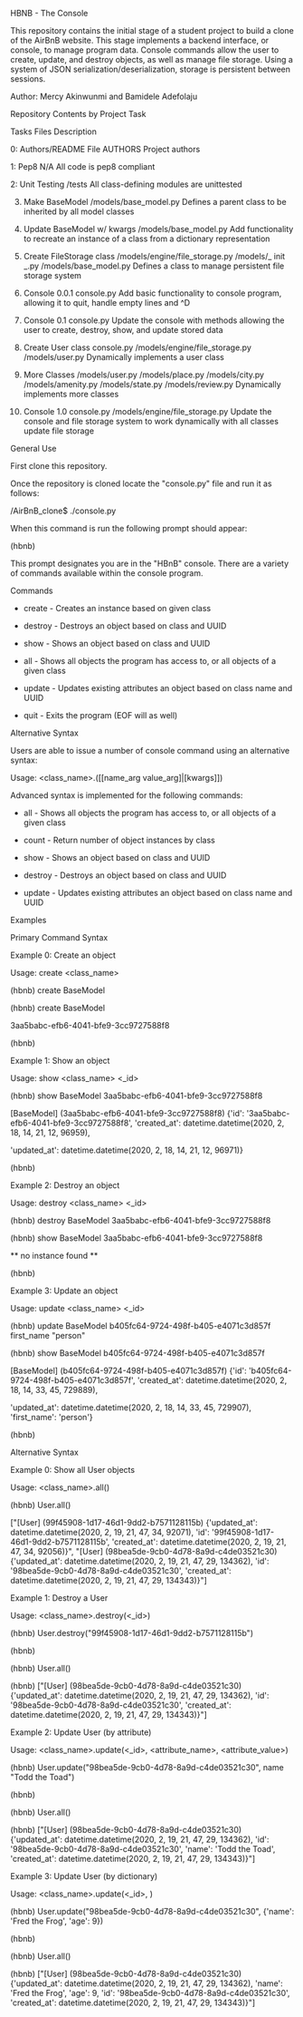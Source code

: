 HBNB - The Console

This repository contains the initial stage of a student project to build a clone of the AirBnB website. This stage implements a backend interface, or console, to manage program data. Console commands allow the user to create, update, and destroy objects, as well as manage file storage. Using a system of JSON serialization/deserialization, storage is persistent between sessions.



Author: Mercy Akinwunmi and Bamidele Adefolaju

Repository Contents by Project Task

Tasks	Files	Description

0: Authors/README File	AUTHORS	Project authors

1: Pep8	N/A	All code is pep8 compliant

2: Unit Testing	/tests	All class-defining modules are unittested

3. Make BaseModel	/models/base_model.py	Defines a parent class to be inherited by all model classes

4. Update BaseModel w/ kwargs	/models/base_model.py	Add functionality to recreate an instance of a class from a dictionary representation

5. Create FileStorage class	/models/engine/file_storage.py /models/_ init _.py /models/base_model.py	Defines a class to manage persistent file storage system

6. Console 0.0.1	console.py	Add basic functionality to console program, allowing it to quit, handle empty lines and ^D

7. Console 0.1	console.py	Update the console with methods allowing the user to create, destroy, show, and update stored data

8. Create User class	console.py /models/engine/file_storage.py /models/user.py	Dynamically implements a user class

9. More Classes	/models/user.py /models/place.py /models/city.py /models/amenity.py /models/state.py /models/review.py	Dynamically implements more classes

10. Console 1.0	console.py /models/engine/file_storage.py	Update the console and file storage system to work dynamically with all classes update file storage



General Use

First clone this repository.



Once the repository is cloned locate the "console.py" file and run it as follows:



/AirBnB_clone$ ./console.py

When this command is run the following prompt should appear:

(hbnb)

This prompt designates you are in the "HBnB" console. There are a variety of commands available within the console program.

Commands

* create - Creates an instance based on given class



* destroy - Destroys an object based on class and UUID



* show - Shows an object based on class and UUID



* all - Shows all objects the program has access to, or all objects of a given class



* update - Updates existing attributes an object based on class name and UUID



* quit - Exits the program (EOF will as well)

Alternative Syntax

Users are able to issue a number of console command using an alternative syntax:



Usage: <class_name>.<command>([<id>[name_arg value_arg]|[kwargs]])

Advanced syntax is implemented for the following commands:



* all - Shows all objects the program has access to, or all objects of a given class



* count - Return number of object instances by class



* show - Shows an object based on class and UUID



* destroy - Destroys an object based on class and UUID



* update - Updates existing attributes an object based on class name and UUID





Examples

Primary Command Syntax

Example 0: Create an object

Usage: create <class_name>



(hbnb) create BaseModel

(hbnb) create BaseModel

3aa5babc-efb6-4041-bfe9-3cc9727588f8

(hbnb)                   

Example 1: Show an object

Usage: show <class_name> <_id>



(hbnb) show BaseModel 3aa5babc-efb6-4041-bfe9-3cc9727588f8

[BaseModel] (3aa5babc-efb6-4041-bfe9-3cc9727588f8) {'id': '3aa5babc-efb6-4041-bfe9-3cc9727588f8', 'created_at': datetime.datetime(2020, 2, 18, 14, 21, 12, 96959), 

'updated_at': datetime.datetime(2020, 2, 18, 14, 21, 12, 96971)}

(hbnb)  

Example 2: Destroy an object

Usage: destroy <class_name> <_id>



(hbnb) destroy BaseModel 3aa5babc-efb6-4041-bfe9-3cc9727588f8

(hbnb) show BaseModel 3aa5babc-efb6-4041-bfe9-3cc9727588f8

** no instance found **

(hbnb)   

Example 3: Update an object

Usage: update <class_name> <_id>



(hbnb) update BaseModel b405fc64-9724-498f-b405-e4071c3d857f first_name "person"

(hbnb) show BaseModel b405fc64-9724-498f-b405-e4071c3d857f

[BaseModel] (b405fc64-9724-498f-b405-e4071c3d857f) {'id': 'b405fc64-9724-498f-b405-e4071c3d857f', 'created_at': datetime.datetime(2020, 2, 18, 14, 33, 45, 729889), 

'updated_at': datetime.datetime(2020, 2, 18, 14, 33, 45, 729907), 'first_name': 'person'}

(hbnb)

Alternative Syntax

Example 0: Show all User objects

Usage: <class_name>.all()



(hbnb) User.all()

["[User] (99f45908-1d17-46d1-9dd2-b7571128115b) {'updated_at': datetime.datetime(2020, 2, 19, 21, 47, 34, 92071), 'id': '99f45908-1d17-46d1-9dd2-b7571128115b', 'created_at': datetime.datetime(2020, 2, 19, 21, 47, 34, 92056)}", "[User] (98bea5de-9cb0-4d78-8a9d-c4de03521c30) {'updated_at': datetime.datetime(2020, 2, 19, 21, 47, 29, 134362), 'id': '98bea5de-9cb0-4d78-8a9d-c4de03521c30', 'created_at': datetime.datetime(2020, 2, 19, 21, 47, 29, 134343)}"]

Example 1: Destroy a User

Usage: <class_name>.destroy(<_id>)



(hbnb) User.destroy("99f45908-1d17-46d1-9dd2-b7571128115b")

(hbnb)

(hbnb) User.all()

(hbnb) ["[User] (98bea5de-9cb0-4d78-8a9d-c4de03521c30) {'updated_at': datetime.datetime(2020, 2, 19, 21, 47, 29, 134362), 'id': '98bea5de-9cb0-4d78-8a9d-c4de03521c30', 'created_at': datetime.datetime(2020, 2, 19, 21, 47, 29, 134343)}"]

Example 2: Update User (by attribute)

Usage: <class_name>.update(<_id>, <attribute_name>, <attribute_value>)



(hbnb) User.update("98bea5de-9cb0-4d78-8a9d-c4de03521c30", name "Todd the Toad")

(hbnb)

(hbnb) User.all()

(hbnb) ["[User] (98bea5de-9cb0-4d78-8a9d-c4de03521c30) {'updated_at': datetime.datetime(2020, 2, 19, 21, 47, 29, 134362), 'id': '98bea5de-9cb0-4d78-8a9d-c4de03521c30', 'name': 'Todd the Toad', 'created_at': datetime.datetime(2020, 2, 19, 21, 47, 29, 134343)}"]

Example 3: Update User (by dictionary)

Usage: <class_name>.update(<_id>, )



(hbnb) User.update("98bea5de-9cb0-4d78-8a9d-c4de03521c30", {'name': 'Fred the Frog', 'age': 9})

(hbnb)

(hbnb) User.all()

(hbnb) ["[User] (98bea5de-9cb0-4d78-8a9d-c4de03521c30) {'updated_at': datetime.datetime(2020, 2, 19, 21, 47, 29, 134362), 'name': 'Fred the Frog', 'age': 9, 'id': '98bea5de-9cb0-4d78-8a9d-c4de03521c30', 'created_at': datetime.datetime(2020, 2, 19, 21, 47, 29, 134343)}"]
